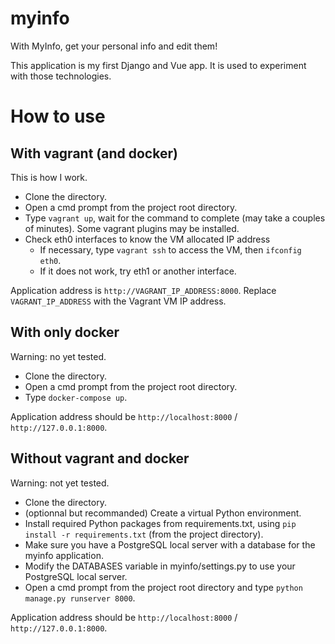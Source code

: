 # myinfo
With MyInfo, get your personal info and edit them!

This application is my first Django and Vue app. It is used to experiment with those technologies.

# How to use

## With vagrant (and docker)

This is how I work.

- Clone the directory.
- Open a cmd prompt from the project root directory.
- Type `vagrant up`, wait for the command to complete (may take a couples of minutes). Some vagrant plugins may be installed.
- Check eth0 interfaces to know the VM allocated IP address 
  - If necessary, type `vagrant ssh` to access the VM, then `ifconfig eth0`.
  - If it does not work, try eth1 or another interface.

Application address is `http://VAGRANT_IP_ADDRESS:8000`. Replace `VAGRANT_IP_ADDRESS` with the Vagrant VM IP address.

## With only docker

Warning: no yet tested.

- Clone the directory.
- Open a cmd prompt from the project root directory.
- Type `docker-compose up`.

Application address should be `http://localhost:8000` / `http://127.0.0.1:8000`.

## Without vagrant and docker

Warning: not yet tested.

- Clone the directory.
- (optionnal but recommanded) Create a virtual Python environment.
- Install required Python packages from requirements.txt, using `pip install -r requirements.txt` (from the project directory).
- Make sure you have a PostgreSQL local server with a database for the myinfo application.
- Modify the DATABASES variable in myinfo/settings.py to use your PostgreSQL local server.
- Open a cmd prompt from the project root directory and type `python manage.py runserver 8000`.

Application address should be `http://localhost:8000` / `http://127.0.0.1:8000`.
